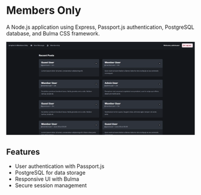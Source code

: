 # Members Only

A Node.js application using Express, Passport.js authentication, PostgreSQL database, and Bulma CSS framework.

![Screenshot](https://github.com/arnplsrz/members-only/blob/main/.github/image.png 'Homepage Screenshot')

## Features

- User authentication with Passport.js
- PostgreSQL for data storage
- Responsive UI with Bulma
- Secure session management
